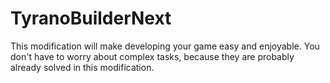 # TyranoBuilderNext
This modification will make developing your game easy and enjoyable. You don't have to worry about complex tasks, because they are probably already solved in this modification.
